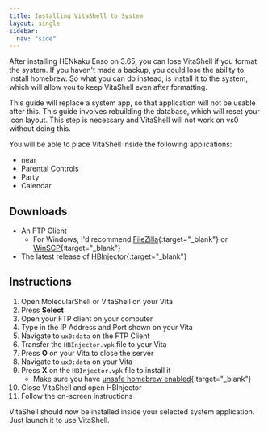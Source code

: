 ```yaml
---
title: Installing VitaShell to System
layout: single
sidebar:
  nav: "side"
---
```


After installing HENkaku Enso on 3.65, you can lose VitaShell if you format the system. If you haven't made a backup, you could lose the ability to install homebrew. So what you can do instead, is install it to the system, which will allow you to keep VitaShell even after formatting.

This guide will replace a system app, so that application will not be usable after this. This guide involves rebuilding the database, which will reset your icon layout. This step is necessary and VitaShell will not work on vs0 without doing this.

You will be able to place VitaShell inside the following applications:
- near
- Parental Controls
- Party
- Calendar

## Downloads
- An FTP Client
	- For Windows, I'd recommend [FileZilla](https://filezilla-project.org/){:target="_blank"} or [WinSCP](https://winscp.net/eng/download.php){:target="_blank"}
- The latest release of [HBInjector](https://github.com/emiyl/HBInjector/releases/latest/){:target="_blank"}

## Instructions

1. Open MolecularShell or VitaShell on your Vita
2. Press **Select**
3. Open your FTP client on your computer
4. Type in the IP Address and Port shown on your Vita
5. Navigate to `ux0:data` on the FTP Client
6. Transfer the `HBInjector.vpk` file to your Vita
7. Press **O** on your Vita to close the server
8. Navigate to `ux0:data` on your Vita
9. Press **X** on the `HBInjector.vpk` file to install it
	- Make sure you have [unsafe homebrew enabled](/guide/installing-henkaku/#enabling-unsafe-homebrew){:target="_blank"}
10. Close VitaShell and open HBInjector
11. Follow the on-screen instructions

VitaShell should now be installed inside your selected system application. Just launch it to use VitaShell.
